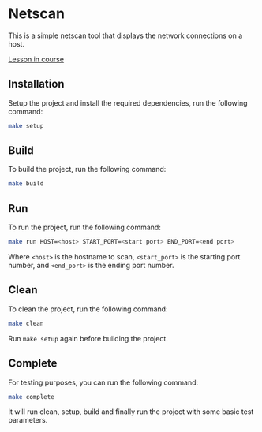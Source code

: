 # Netscan

This is a simple netscan tool that displays the network connections on a host.

[Lesson in course](https://codedeviate.github.io/aicollection/go-tools-netscan.html)

## Installation

Setup the project and install the required dependencies, run the following command:

```bash
make setup
```

## Build

To build the project, run the following command:

```bash
make build
```

## Run

To run the project, run the following command:

```bash
make run HOST=<host> START_PORT=<start port> END_PORT=<end port>
```

Where `<host>` is the hostname to scan, `<start_port>` is the starting port number, and `<end_port>` is the ending port number.

## Clean

To clean the project, run the following command:

```bash
make clean
```

Run `make setup` again before building the project.

## Complete

For testing purposes, you can run the following command:

```bash
make complete
```

It will run clean, setup, build and finally run the project with some basic test parameters.
